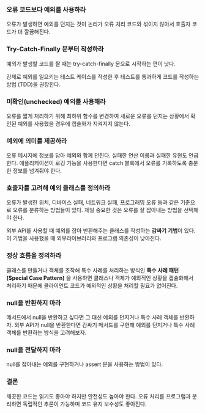 ### 오류 코드보다 예외를 사용하라

오류가 발생하면 예외를 던지는 것이 논리가 오류 처리 코드와 섞이지 않아서 호출자 코드가 더 깔끔해진다.

### Try-Catch-Finally 문부터 작성하라

예외가 발생할 코드를 짤 때는 try-catch-finally 문으로 시작하는 편이 낫다.

강제로 예외를 일으키는 테스트 케이스를 작성한 후 테스트를 통과하게 코드를 작성하는 방법 (TDD)을 권장한다.

### 미확인(unchecked) 예외를 사용해라

오류를 짧게 처리하기 위해 최하위 함수를 변경하여 새로운 오류를 던지는 상황에서 확인된 예외를 사용했을 경우에 캡슐화가 지켜지지 않는다.

### 예외에 의미를 제공하라

오류 메시지에 정보를 담아 예외와 함께 던진다. 실패한 연산 이름과 실패한 유현도 언급한다. 애플리케이션이 로깅 기능을 사용한다면 catch 블록에서 오류를 기록하도록 충분한 정보를 넘겨줘야 한다.

### 호출자를 고려해 예외 클래스를 정의하라

오류가 발생한 위치, 디바이스 실패, 네트워크 실패, 프로그래밍 오류 등과 같은 기준으로 오류를 분류하는 방법들이 있다. 제일 중요한 것은 오류를 잘 잡아내는 방법을 선택해야 한다.

외부 API를 사용할 때 예외를 잡아 반환해주는 클래스를 작성하는 **감싸기 기법**이 있다. 이 기법을 사용했을 때 외부라이브러리와 프로그램 의존성이 낮아진다.

### 정상 흐름을 정의하라

클래스를 만들거나 객체를 조작해 특수 사례를 처리하는 방식인 **특수 사례 패턴(Special Case Pattern)** 을 사용하면 클래스나 객체가 예외적인 상황을 캡슐화해서 처리하기 때문에 클라이언트 코드가 예외적인 상황을 처리할 필요가 없어진다.

### null을 반환하지 마라

메서드에서 null을 반환하고 싶다면 그 대신 예외를 던지거나 특수 사례 객체를 반환하자. 외부 API가 null을 반환한다면 감싸기 메서드를 구현해 예외를 던지거나 특수 사례 객체를 반환하는 방식을 고려해보자.

### null을 전달하지 마라

null를 잡아내는 예외를 구현하거나 assert 문을 사용하는 방법이 있다.

### 결론

깨끗한 코드는 읽기도 좋아야 하지만 안전성도 높아야 한다. 오류 처리를 프로그램과 분리하면 독립적인 추론이 가능하며 코드 유지 보수성도 좋아진다.
